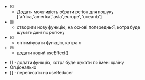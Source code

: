 - [x] - Додати можливість обрати регіон для пошуку
    ['africa','america','asia','europe', 'oceania']
- [x] - створити нову функцію, на основі попередньої, котра буде шукати дані по
    регіону
- [x] - оптимізувати функцію, котра є
- [x] - додати новий useEffect()
- [] - додати функцію, котра буде шукати по імені країну
- Опціонально
- [] - переписати на useReducer
